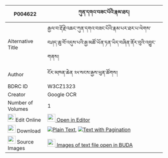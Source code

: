 |P004622|ཀུན་དགའ་བཟང་པོའི་རྣམ་ཐར། 
| --- | --- 
|Alternative Title |རྒྱལ་བ་རྡོ་རྗེ་འཆང་ཀུན་དགའ་བཟང་པོའི་རྣམ་པར་ཐར་པ་ལེགས་བཤད་ཆུ་བོ་འདུས་པའི་རྒྱ་མཚོ་ཡོན་ཏན་ཡིད་བཞིན་ནོར་བུའི་འབྱུང་གནས།
|Author| ངོར་མཁན་ཆེན ༢༥་སངས་རྒྱས་ཕུན་ཚོགས།
|BDRC ID | W3CZ1323
|Creator | Google OCR
|Number of Volumes| 1
|<img width="25" src="https://img.icons8.com/color/25/000000/edit-property.png">Edit Online| [<img width="25" src="https://avatars.githubusercontent.com/u/45091458?s=200&v=4"> Open in Editor](http://editor.openpecha.org/P004622)
|<img width="25" src="https://img.icons8.com/fluent/48/000000/download-2.png"/>  Download | [![](https://img.icons8.com/color/20/000000/txt.png)Plain Text](https://github.com/Openpecha/P004622/releases/download/v2/kunga_zangpo_i_namtar_plain_P004622.zip), [![](https://img.icons8.com/color/20/000000/txt.png)Text with Pagination](https://github.com/Openpecha/P004622/releases/download/v2/kunga_zangpo_i_namtar_pages_P004622.zip)
|<img width="25" src="https://img.icons8.com/plasticine/100/000000/pictures-folder.png"/>  Source Images | [<img width="25" src="https://library.bdrc.io/icons/BUDA-small.svg"> Images of text file open in BUDA](https://library.bdrc.io/show/bdr:W3CZ1323)